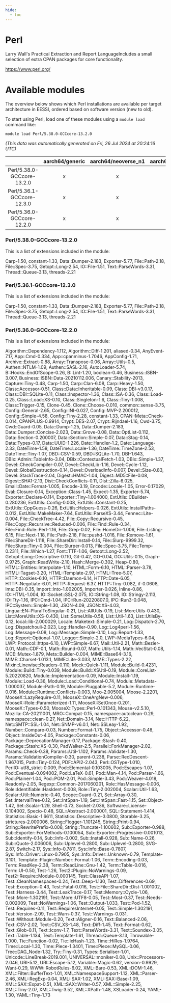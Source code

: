 ```yaml
---
hide:
  - toc
---
```


Perl
====


Larry Wall's Practical Extraction and Report LanguageIncludes a small selection of extra CPAN packages for core functionality.

https://www.perl.org/
# Available modules


The overview below shows which Perl installations are available per target architecture in EESSI, ordered based on software version (new to old).

To start using Perl, load one of these modules using a `module load` command like:

```shell
module load Perl/5.38.0-GCCcore-13.2.0
```

*(This data was automatically generated on Fri, 26 Jul 2024 at 20:24:16 UTC)*  

| |aarch64/generic|aarch64/neoverse_n1|aarch64/neoverse_v1|x86_64/generic|x86_64/amd/zen2|x86_64/amd/zen3|x86_64/intel/haswell|x86_64/intel/skylake_avx512|
| :---: | :---: | :---: | :---: | :---: | :---: | :---: | :---: | :---: |
|Perl/5.38.0-GCCcore-13.2.0|x|x|x|x|x|x|x|x|
|Perl/5.36.1-GCCcore-12.3.0|x|x|x|x|x|x|x|x|
|Perl/5.36.0-GCCcore-12.2.0|x|x|x|x|x|x|x|x|


### Perl/5.38.0-GCCcore-13.2.0

This is a list of extensions included in the module:

Carp-1.50, constant-1.33, Data::Dumper-2.183, Exporter-5.77, File::Path-2.18, File::Spec-3.75, Getopt::Long-2.54, IO::File-1.51, Text::ParseWords-3.31, Thread::Queue-3.13, threads-2.21

### Perl/5.36.1-GCCcore-12.3.0

This is a list of extensions included in the module:

Carp-1.50, constant-1.33, Data::Dumper-2.183, Exporter-5.77, File::Path-2.18, File::Spec-3.75, Getopt::Long-2.54, IO::File-1.51, Text::ParseWords-3.31, Thread::Queue-3.13, threads-2.21

### Perl/5.36.0-GCCcore-12.2.0

This is a list of extensions included in the module:

Algorithm::Dependency-1.112, Algorithm::Diff-1.201, aliased-0.34, AnyEvent-7.17, App::Cmd-0.334, App::cpanminus-1.7046, AppConfig-1.71, Archive::Extract-0.88, Array::Transpose-0.06, Array::Utils-0.5, Authen::NTLM-1.09, Authen::SASL-2.16, AutoLoader-5.74, B::Hooks::EndOfScope-0.26, B::Lint-1.20, boolean-0.46, Business::ISBN-3.007, Business::ISBN::Data-20210112.006, Canary::Stability-2013, Capture::Tiny-0.48, Carp-1.50, Carp::Clan-6.08, Carp::Heavy-1.50, Class::Accessor-0.51, Class::Data::Inheritable-0.09, Class::DBI-v3.0.17, Class::DBI::SQLite-0.11, Class::Inspector-1.36, Class::ISA-0.36, Class::Load-0.25, Class::Load::XS-0.10, Class::Singleton-1.6, Class::Tiny-1.008, Class::Trigger-0.15, Clone-0.45, Clone::Choose-0.010, common::sense-3.75, Config::General-2.65, Config::INI-0.027, Config::MVP-2.200012, Config::Simple-4.58, Config::Tiny-2.28, constant-1.33, CPAN::Meta::Check-0.014, CPANPLUS-0.9914, Crypt::DES-2.07, Crypt::Rijndael-1.16, Cwd-3.75, Cwd::Guard-0.05, Data::Dump-1.25, Data::Dumper-2.183, Data::Dumper::Concise-2.023, Data::Grove-0.08, Data::OptList-0.112, Data::Section-0.200007, Data::Section::Simple-0.07, Data::Stag-0.14, Data::Types-0.17, Data::UUID-1.226, Date::Handler-1.2, Date::Language-2.33, DateTime-1.58, DateTime::Locale-1.36, DateTime::TimeZone-2.53, DateTime::Tiny-1.07, DBD::CSV-0.59, DBD::SQLite-1.70, DBI-1.643, DBIx::Admin::TableInfo-3.04, DBIx::ContextualFetch-1.03, DBIx::Simple-1.37, Devel::CheckCompiler-0.07, Devel::CheckLib-1.16, Devel::Cycle-1.12, Devel::GlobalDestruction-0.14, Devel::OverloadInfo-0.007, Devel::Size-0.83, Devel::StackTrace-2.04, Digest::HMAC-1.04, Digest::MD5::File-0.08, Digest::SHA1-2.13, Dist::CheckConflicts-0.11, Dist::Zilla-6.025, Email::Date::Format-1.005, Encode-3.19, Encode::Locale-1.05, Error-0.17029, Eval::Closure-0.14, Exception::Class-1.45, Expect-1.35, Exporter-5.74, Exporter::Declare-0.114, Exporter::Tiny-1.004000, ExtUtils::CBuilder-0.280236, ExtUtils::Config-0.008, ExtUtils::Constant-0.25, ExtUtils::CppGuess-0.26, ExtUtils::Helpers-0.026, ExtUtils::InstallPaths-0.012, ExtUtils::MakeMaker-7.64, ExtUtils::ParseXS-3.44, Fennec::Lite-0.004, File::CheckTree-4.42, File::Copy::Recursive-0.45, File::Copy::Recursive::Reduced-0.006, File::Find::Rule-0.34, File::Find::Rule::Perl-1.16, File::Grep-0.02, File::HomeDir-1.006, File::Listing-6.15, File::Next-1.18, File::Path-2.18, File::pushd-1.016, File::Remove-1.61, File::ShareDir-1.118, File::ShareDir::Install-0.14, File::Slurp-9999.32, File::Slurp::Tiny-0.004, File::Slurper-0.013, File::Spec-3.75, File::Temp-0.2311, File::Which-1.27, Font::TTF-1.06, Getopt::Long-2.52, Getopt::Long::Descriptive-0.110, Git-0.42, GO-0.04, GO::Utils-0.15, Graph-0.9725, Graph::ReadWrite-2.10, Hash::Merge-0.302, Heap-0.80, HTML::Entities::Interpolate-1.10, HTML::Form-6.10, HTML::Parser-3.78, HTML::Tagset-3.20, HTML::Template-2.97, HTML::Tree-5.07, HTTP::Cookies-6.10, HTTP::Daemon-6.14, HTTP::Date-6.05, HTTP::Negotiate-6.01, HTTP::Request-6.37, HTTP::Tiny-0.082, if-0.0608, Ima::DBI-0.35, Import::Into-1.002005, Importer-0.026, Inline-0.86, IO::HTML-1.004, IO::Socket::SSL-2.075, IO::String-1.08, IO::Stringy-2.113, IO::Tty-1.16, IPC::Cmd-1.04, IPC::Run-20220807.0, IPC::Run3-0.048, IPC::System::Simple-1.30, JSON-4.09, JSON::XS-4.03, Lingua::EN::PluralToSingular-0.21, List::AllUtils-0.19, List::MoreUtils-0.430, List::MoreUtils::XS-0.430, List::SomeUtils-0.58, List::Util-1.63, List::UtilsBy-0.12, local::lib-2.000029, Locale::Maketext::Simple-0.21, Log::Dispatch-2.70, Log::Dispatchouli-2.023, Log::Handler-0.90, Log::Log4perl-1.56, Log::Message-0.08, Log::Message::Simple-0.10, Log::Report-1.33, Log::Report::Optional-1.07, Logger::Simple-2.0, LWP::MediaTypes-6.04, LWP::Protocol::https-6.10, LWP::Simple-6.67, Mail::Util-2.21, Math::Bezier-0.01, Math::CDF-0.1, Math::Round-0.07, Math::Utils-1.14, Math::VecStat-0.08, MCE::Mutex-1.879, Meta::Builder-0.004, MIME::Base64-3.16, MIME::Charset-1.013.1, MIME::Lite-3.033, MIME::Types-2.22, Mixin::Linewise::Readers-0.110, Mock::Quick-1.111, Module::Build-0.4231, Module::Build::Tiny-0.039, Module::Build::XSUtil-0.19, Module::CoreList-5.20220820, Module::Implementation-0.09, Module::Install-1.19, Module::Load-0.36, Module::Load::Conditional-0.74, Module::Metadata-1.000037, Module::Path-0.19, Module::Pluggable-5.2, Module::Runtime-0.016, Module::Runtime::Conflicts-0.003, Moo-2.005004, Moose-2.2201, MooseX::LazyRequire-0.11, MooseX::OneArgNew-0.006, MooseX::Role::Parameterized-1.11, MooseX::SetOnce-0.201, MooseX::Types-0.50, MooseX::Types::Perl-0.101343, Mouse-v2.5.10, Mozilla::CA-20211001, MRO::Compat-0.15, namespace::autoclean-0.29, namespace::clean-0.27, Net::Domain-3.14, Net::HTTP-6.22, Net::SMTP::SSL-1.04, Net::SNMP-v6.0.1, Net::SSLeay-1.92, Number::Compare-0.03, Number::Format-1.75, Object::Accessor-0.48, Object::InsideOut-4.05, Package::Constants-0.06, Package::DeprecationManager-0.17, Package::Stash-0.40, Package::Stash::XS-0.30, PadWalker-2.5, Parallel::ForkManager-2.02, Params::Check-0.38, Params::Util-1.102, Params::Validate-1.30, Params::ValidationCompiler-0.30, parent-0.238, Parse::RecDescent-1.967015, Path::Tiny-0.124, PDF::API2-2.043, Perl::OSType-1.010, PerlIO::utf8_strict-0.009, Pod::Elemental-0.103005, Pod::Escapes-1.07, Pod::Eventual-0.094002, Pod::LaTeX-0.61, Pod::Man-4.14, Pod::Parser-1.66, Pod::Plainer-1.04, Pod::POM-2.01, Pod::Simple-3.43, Pod::Weaver-4.018, Readonly-2.05, Regexp::Common-2017060201, Role::HasMessage-0.006, Role::Identifiable::HasIdent-0.008, Role::Tiny-2.002004, Scalar::Util-1.63, Scalar::Util::Numeric-0.40, Scope::Guard-0.21, Set::Array-0.30, Set::IntervalTree-0.12, Set::IntSpan-1.19, Set::IntSpan::Fast-1.15, Set::Object-1.42, Set::Scalar-1.29, Shell-0.73, Socket-2.036, Software::License-0.104002, Specio-0.48, SQL::Abstract-2.000001, SQL::Statement-1.414, Statistics::Basic-1.6611, Statistics::Descriptive-3.0800, Storable-3.25, strictures-2.000006, String::Flogger-1.101245, String::Print-0.94, String::RewritePrefix-0.008, String::Truncate-1.100602, Sub::Exporter-0.988, Sub::Exporter::ForMethods-0.100054, Sub::Exporter::Progressive-0.001013, Sub::Identify-0.14, Sub::Info-0.002, Sub::Install-0.928, Sub::Name-0.26, Sub::Quote-2.006006, Sub::Uplevel-0.2800, Sub::Uplevel-0.2800, SVG-2.87, Switch-2.17, Sys::Info-0.7811, Sys::Info::Base-0.7807, Sys::Info::Driver::Linux-0.7905, Sys::Info::Driver::Unknown-0.79, Template-3.101, Template::Plugin::Number::Format-1.06, Term::Encoding-0.03, Term::ReadKey-2.38, Term::ReadLine::Gnu-1.42, Term::Table-0.016, Term::UI-0.50, Test-1.26, Test2::Plugin::NoWarnings-0.09, Test2::Require::Module-0.000145, Test::ClassAPI-1.07, Test::CleanNamespaces-0.24, Test::Deep-1.130, Test::Differences-0.69, Test::Exception-0.43, Test::Fatal-0.016, Test::File::ShareDir::Dist-1.001002, Test::Harness-3.44, Test::LeakTrace-0.17, Test::Memory::Cycle-1.06, Test::More-1.302191, Test::More::UTF8-0.05, Test::Most-0.37, Test::Needs-0.002009, Test::NoWarnings-1.06, Test::Output-1.033, Test::Pod-1.52, Test::Requires-0.11, Test::RequiresInternet-0.05, Test::Simple-1.302191, Test::Version-2.09, Test::Warn-0.37, Test::Warnings-0.031, Test::Without::Module-0.20, Text::Aligner-0.16, Text::Balanced-2.06, Text::CSV-2.02, Text::CSV_XS-1.48, Text::Diff-1.45, Text::Format-0.62, Text::Glob-0.11, Text::Iconv-1.7, Text::ParseWords-3.31, Text::Soundex-3.05, Text::Table-1.134, Text::Template-1.61, Thread::Queue-3.13, Throwable-1.000, Tie::Function-0.02, Tie::IxHash-1.23, Time::HiRes-1.9764, Time::Local-1.30, Time::Piece-1.3401, Time::Piece::MySQL-0.06, Tree::DAG_Node-1.32, Try::Tiny-0.31, Types::Serialiser-1.01, Unicode::LineBreak-2019.001, UNIVERSAL::moniker-0.08, Unix::Processors-2.046, URI-5.12, URI::Escape-5.12, Variable::Magic-0.62, version-0.9929, Want-0.29, WWW::RobotRules-6.02, XML::Bare-0.53, XML::DOM-1.46, XML::Filter::BufferText-1.01, XML::NamespaceSupport-1.12, XML::Parser-2.46, XML::RegExp-0.04, XML::SAX-1.02, XML::SAX::Base-1.09, XML::SAX::Expat-0.51, XML::SAX::Writer-0.57, XML::Simple-2.25, XML::Tiny-2.07, XML::Twig-3.52, XML::XPath-1.48, XSLoader-0.24, YAML-1.30, YAML::Tiny-1.73